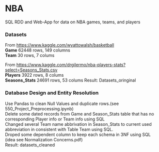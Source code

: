 # NBA
SQL RDD and Web-App for data on NBA games, teams, and players 

### Datasets
From https://www.kaggle.com/wyattowalsh/basketball \
**Game** 62448 rows, 149 columns \
**Team** 30 rows, 7 colums 

From https://www.kaggle.com/drgilermo/nba-players-stats?select=Seasons_Stats.csv \
**Players** 3922 rows, 8 colums \
**Seasons_Stats** 24691 rows, 53 colums
Result: Datasets_oringinal 

### Database Design and Entity Resolution
Use Pandas to clean Null Values and duplicate rows.(see 550_Project_Preprocessing.ipynb)\
Delete some dated records from Game and Season_Stats table that has no corresponding Player info or Team info using SQL\
Changed several Team name abbrivation in Season_Stats to current used abbreviation in consistent with Table Team using SQL.\
Droped some dependent column to keep each schema in 3NF using SQL (idea see Normalization Concerns.pdf)\
Result: datasets_cleaned



